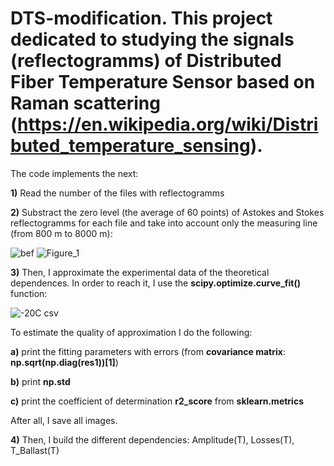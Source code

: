 # DTS-modification. This project dedicated to studying the signals (reflectogramms) of Distributed Fiber Temperature Sensor based on Raman scattering (https://en.wikipedia.org/wiki/Distributed_temperature_sensing).

The code implements the next:

**1)** Read the number of the files with reflectogramms

**2)** Substract the zero level (the average of 60 points) of Astokes and Stokes reflectogramms for each file and take into account only the measuring line (from 800 m to 8000 m):
 
![bef](https://user-images.githubusercontent.com/87599571/170989883-aad6937f-6c0e-48b3-828b-fbd314d73612.png) ![Figure_1](https://user-images.githubusercontent.com/87599571/170989541-4ed7bc2d-1f93-4bcc-94ee-dac95d9f4e1a.png)

**3)** Then, I approximate the experimental data of the theoretical dependences. In order to reach it, I use the **scipy.optimize.curve_fit()** function:

![-20C csv](https://user-images.githubusercontent.com/87599571/171042837-7c8db85c-2247-490f-b4c9-d17d5c89d0c0.png)

To estimate the quality of approximation I do the following:

 **a)** print the fitting parameters with errors (from **covariance matrix**: **np.sqrt(np.diag(res1))[1]**)
 
 **b)** print **np.std**
 
 **c)** print the coefficient of determination **r2_score** from **sklearn.metrics**
 
After all, I save all images.

**4)** Then, I build the different dependencies: Amplitude(T), Losses(T), T_Ballast(T)  

